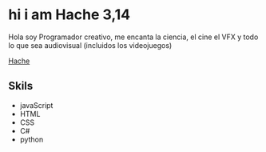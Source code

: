 # hi i am Hache 3,14

Hola soy Programador creativo, me encanta la ciencia, el cine el VFX y todo lo que sea audiovisual (incluidos los videojuegos)

[Hache](https://hacheg.github.io/myArtPortafolio/)

## Skils

+ javaScript
+ HTML
+ CSS
+ C#
+ python
